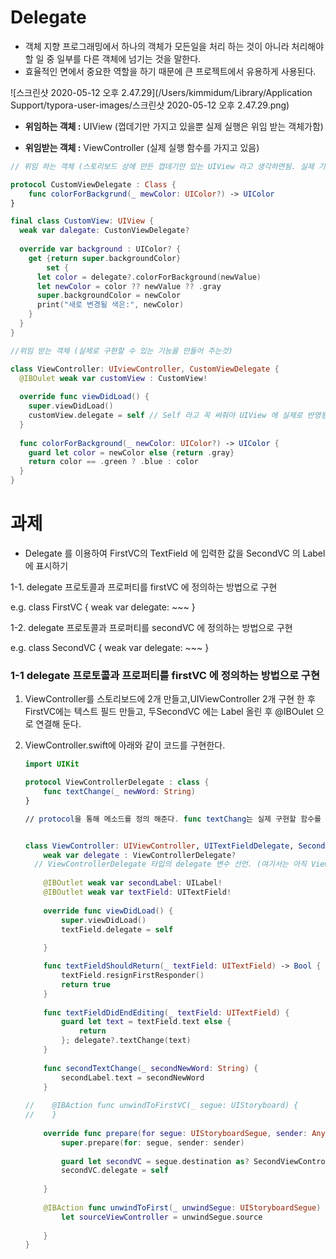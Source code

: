 

# Delegate

* 객체 지향 프로그래밍에서 하나의 객체가 모든일을 처리 하는 것이 아니라 처리해야 할 일 중 일부를 다른 객체에 넘기는 것을 말한다. 
* 효율적인 면에서 중요한 역할을 하기 때문에 큰 프로젝트에서 유용하게 사용된다.



![스크린샷 2020-05-12 오후 2.47.29](/Users/kimmidum/Library/Application Support/typora-user-images/스크린샷 2020-05-12 오후 2.47.29.png)



* **위임하는 객체 :** UIView  (껍데기만 가지고 있을뿐 실제 실행은 위임 받는 객체가함)

* **위임받는 객체 :** ViewController (실제 실행 함수를 가지고 있음)

```swift
// 위임 하는 객체 (스토리보드 상에 만든 껍데기만 있는 UIView 라고 생각하면됨. 실제 기능은 가지고 있지 않음.)

protocol CustomViewDelegate : Class { 
	func colorForBackgrund(_ mewColor: UIColor?) -> UIColor
}

final class CustomView: UIView {
  weak var dalegate: CustonViewDelegate?
  
  override var background : UIColor? {
    get {return super.backgroundColor}
		set {
      let color = delegate?.colorForBackground(newValue)
      let newColor = color ?? newValue ?? .gray
      super.backgroundColor = newColor
      print("새로 변경될 색은:", newColor)
    }  
  }
}

//위임 받는 객체 (실제로 구현할 수 있는 기능을 만들어 주는것)

class ViewController: UIviewController, CustomViewDelegate {
  @IBOulet weak var customView : CustomView!
  
  override func viewDidLoad() {
    super.viewDidLoad()
    customView.delegate = self // Self 라고 꼭 써줘야 UIView 에 실제로 반영됨. 
  }
  
  func colorForBackground(_ newColor: UIColor?) -> UIColor {
    guard let color = newColor else {return .gray}
    return color == .green ? .blue : color
  }
}

```







# 과제 

* Delegate 를 이용하여 FirstVC의 TextField 에 입력한 값을 SecondVC 의 Label에 표시하기

1-1. delegate 프로토콜과 프로퍼티를 firstVC 에 정의하는 방법으로 구현

   e.g. class FirstVC { weak var delegate: ~~~ }

1-2. delegate 프로토콜과 프로퍼티를 secondVC 에 정의하는 방법으로 구현

   e.g. class SecondVC { weak var delegate: ~~~ }





### 1-1 delegate 프로토콜과 프로퍼티를 firstVC 에 정의하는 방법으로 구현

1. ViewController를 스토리보드에 2개 만들고,UIViewController 2개 구현 한 후  FirstVC에는 텍스트 필드 만들고, 두SecondVC 에는 Label 올린 후 @IBOulet 으로 연결해 둔다.

2. ViewController.swift에 아래와 같이 코드를 구현한다. 

   ```swift
   import UIKit
   
   protocol ViewControllerDelegate : class {
       func textChange(_ newWord: String)
   }
   
   // protocol을 통해 메소드를 정의 해준다. func textChang는 실제 구현할 함수를 미리 정의.
   
   
   class ViewController: UIViewController, UITextFieldDelegate, SecondViewDelegate {
       weak var delegate : ViewControllerDelegate?
     // ViewControllerDelegate 타입의 delegate 변수 선언. (여기서는 아직 ViewControllerDelegate를 채택해서 쓰겠다고 하지 않은 상태임!)
       
       @IBOutlet weak var secondLabel: UILabel!
       @IBOutlet weak var textField: UITextField!
       
       override func viewDidLoad() {
           super.viewDidLoad()
           textField.delegate = self
           
       }
   
       func textFieldShouldReturn(_ textField: UITextField) -> Bool {
           textField.resignFirstResponder()
           return true
       }
       
       func textFieldDidEndEditing(_ textField: UITextField) {
           guard let text = textField.text else {
               return
           }; delegate?.textChange(text)
       }
       
       func secondTextChange(_ secondNewWord: String) {
           secondLabel.text = secondNewWord
       }
    
   //    @IBAction func unwindToFirstVC(_ segue: UIStoryboard) {
   //    }
       
       override func prepare(for segue: UIStoryboardSegue, sender: Any?) {
           super.prepare(for: segue, sender: sender)
           
           guard let secondVC = segue.destination as? SecondViewController else { return }
           secondVC.delegate = self
           
       }
       
       @IBAction func unwindToFirst(_ unwindSegue: UIStoryboardSegue) {
           let sourceViewController = unwindSegue.source
           
       }
   }
   
   
   ```

   